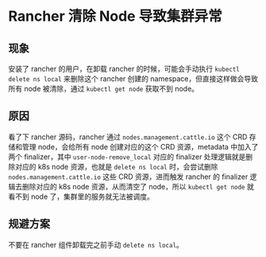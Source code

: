 # Rancher 清除 Node 导致集群异常

## 现象

安装了 rancher 的用户，在卸载 rancher 的时候，可能会手动执行 `kubectl delete ns local` 来删除这个 rancher 创建的 namespace，但直接这样做会导致所有 node 被清除，通过 `kubectl get node` 获取不到 node。

## 原因

看了下 rancher 源码，rancher 通过 `nodes.management.cattle.io` 这个 CRD 存储和管理 node，会给所有 node 创建对应的这个 CRD 资源，metadata 中加入了两个 finalizer，其中 `user-node-remove_local` 对应的 finalizer 处理逻辑就是删除对应的 k8s node 资源，也就是 `delete ns local` 时，会尝试删除 `nodes.management.cattle.io` 这些 CRD 资源，进而触发 rancher 的 finalizer 逻辑去删除对应的 k8s node 资源，从而清空了 node，所以 `kubectl get node` 就看不到 node 了，集群里的服务就无法被调度。

## 规避方案

不要在 rancher 组件卸载完之前手动 `delete ns local`。

